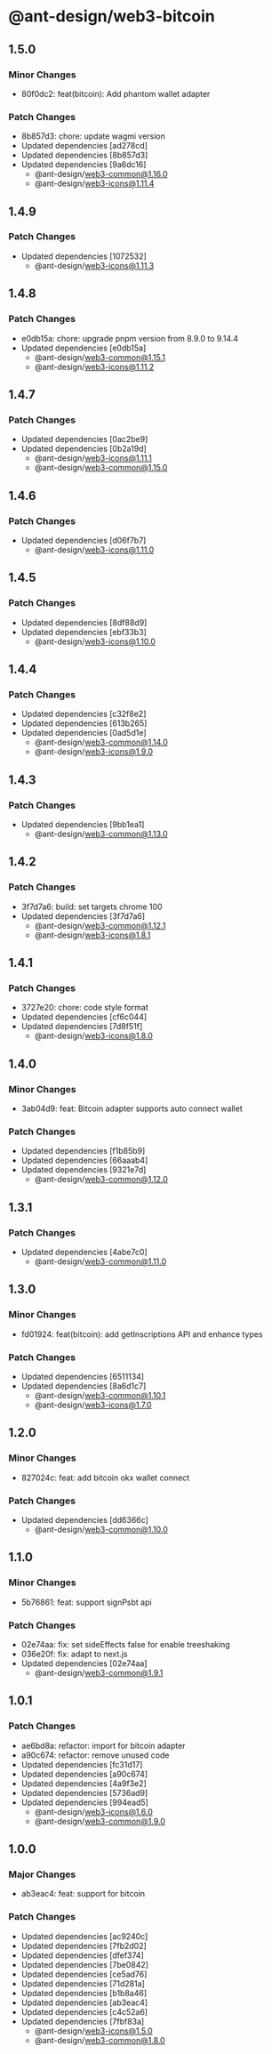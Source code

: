 # @ant-design/web3-bitcoin

## 1.5.0

### Minor Changes

- 80f0dc2: feat(bitcoin): Add phantom wallet adapter

### Patch Changes

- 8b857d3: chore: update wagmi version
- Updated dependencies [ad278cd]
- Updated dependencies [8b857d3]
- Updated dependencies [9a6dc16]
  - @ant-design/web3-common@1.16.0
  - @ant-design/web3-icons@1.11.4

## 1.4.9

### Patch Changes

- Updated dependencies [1072532]
  - @ant-design/web3-icons@1.11.3

## 1.4.8

### Patch Changes

- e0db15a: chore: upgrade pnpm version from 8.9.0 to 9.14.4
- Updated dependencies [e0db15a]
  - @ant-design/web3-common@1.15.1
  - @ant-design/web3-icons@1.11.2

## 1.4.7

### Patch Changes

- Updated dependencies [0ac2be9]
- Updated dependencies [0b2a19d]
  - @ant-design/web3-icons@1.11.1
  - @ant-design/web3-common@1.15.0

## 1.4.6

### Patch Changes

- Updated dependencies [d06f7b7]
  - @ant-design/web3-icons@1.11.0

## 1.4.5

### Patch Changes

- Updated dependencies [8df88d9]
- Updated dependencies [ebf33b3]
  - @ant-design/web3-icons@1.10.0

## 1.4.4

### Patch Changes

- Updated dependencies [c32f8e2]
- Updated dependencies [613b265]
- Updated dependencies [0ad5d1e]
  - @ant-design/web3-common@1.14.0
  - @ant-design/web3-icons@1.9.0

## 1.4.3

### Patch Changes

- Updated dependencies [9bb1ea1]
  - @ant-design/web3-common@1.13.0

## 1.4.2

### Patch Changes

- 3f7d7a6: build: set targets chrome 100
- Updated dependencies [3f7d7a6]
  - @ant-design/web3-common@1.12.1
  - @ant-design/web3-icons@1.8.1

## 1.4.1

### Patch Changes

- 3727e20: chore: code style format
- Updated dependencies [cf6c044]
- Updated dependencies [7d8f51f]
  - @ant-design/web3-icons@1.8.0

## 1.4.0

### Minor Changes

- 3ab04d9: feat: Bitcoin adapter supports auto connect wallet

### Patch Changes

- Updated dependencies [f1b85b9]
- Updated dependencies [66aaab4]
- Updated dependencies [9321e7d]
  - @ant-design/web3-common@1.12.0

## 1.3.1

### Patch Changes

- Updated dependencies [4abe7c0]
  - @ant-design/web3-common@1.11.0

## 1.3.0

### Minor Changes

- fd01924: feat(bitcoin): add getInscriptions API and enhance types

### Patch Changes

- Updated dependencies [6511134]
- Updated dependencies [8a6d1c7]
  - @ant-design/web3-common@1.10.1
  - @ant-design/web3-icons@1.7.0

## 1.2.0

### Minor Changes

- 827024c: feat: add bitcoin okx wallet connect

### Patch Changes

- Updated dependencies [dd6366c]
  - @ant-design/web3-common@1.10.0

## 1.1.0

### Minor Changes

- 5b76861: feat: support signPsbt api

### Patch Changes

- 02e74aa: fix: set sideEffects false for enable treeshaking
- 036e20f: fix: adapt to next.js
- Updated dependencies [02e74aa]
  - @ant-design/web3-common@1.9.1

## 1.0.1

### Patch Changes

- ae6bd8a: refactor: import for bitcoin adapter
- a90c674: refactor: remove unused code
- Updated dependencies [fc31d17]
- Updated dependencies [a90c674]
- Updated dependencies [4a9f3e2]
- Updated dependencies [5736ad9]
- Updated dependencies [994ead5]
  - @ant-design/web3-icons@1.6.0
  - @ant-design/web3-common@1.9.0

## 1.0.0

### Major Changes

- ab3eac4: feat: support for bitcoin

### Patch Changes

- Updated dependencies [ac9240c]
- Updated dependencies [7fb2d02]
- Updated dependencies [dfef374]
- Updated dependencies [7be0842]
- Updated dependencies [ce5ad76]
- Updated dependencies [71d281a]
- Updated dependencies [b1b8a46]
- Updated dependencies [ab3eac4]
- Updated dependencies [c4c52a6]
- Updated dependencies [7fbf83a]
  - @ant-design/web3-icons@1.5.0
  - @ant-design/web3-common@1.8.0
